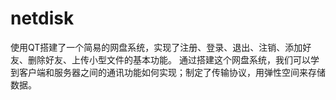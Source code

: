 # netdisk
使用QT搭建了一个简易的网盘系统，实现了注册、登录、退出、注销、添加好友、删除好友、上传小型文件的基本功能。 通过搭建这个网盘系统，我们可以学到客户端和服务器之间的通讯功能如何实现；制定了传输协议，用弹性空间来存储数据。
